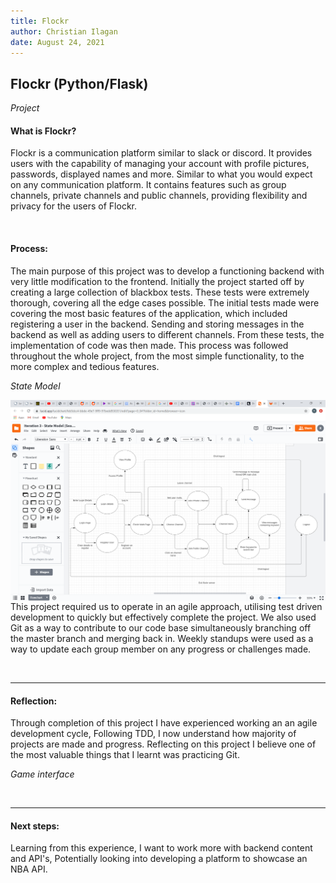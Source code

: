 ```yaml
---
title: Flockr
author: Christian Ilagan
date: August 24, 2021
---
```


## Flockr (Python/Flask)

*Project*


#### What is Flockr?
Flockr is a communication platform similar to slack or discord. It provides users with the capability of managing your account with profile pictures, passwords, displayed names and more. Similar to what you would expect on any communication platform. It contains features such as group channels, private channels and public channels, providing flexibility and privacy for the users of Flockr.


<br />

#### Process:
The main purpose of this project was to develop a functioning backend with very little modification to the frontend. Initially the project started off by creating a large collection of blackbox tests. These tests were extremely thorough, covering all the edge cases possible. The initial tests made were covering the most basic features of the application, which included registering a user in the backend. Sending and storing messages in the backend as well as adding users to different channels. From these tests, the implementation of code was then made. This process was followed throughout the whole project, from the most simple functionality, to the more complex and tedious features.
<br />



*State Model*



<img src="https://raw.githubusercontent.com/cmilagan/web/80ec2ea4bd01e4297382471a2bb18c2bcd966bbf/src/images/flockr.png"
     alt=""
     width="100%"
     height="25%"
     style="float: left; margin-right: 10px;" />

<br />

<hr />



This project required us to operate in an agile approach, utilising test driven development to quickly but effectively complete the project. We also used Git as a way to contribute to our code base simultaneously branching off the master branch and merging back in. Weekly standups were used as a way to update each group member on any progress or challenges made.



<br />

<hr />


#### Reflection:
Through completion of this project I have experienced working an an agile development cycle, Following TDD, I now understand how majority of projects are made and progress. Reflecting on this project I believe one of the most valuable things that I learnt was practicing Git.


*Game interface*


<br />

<hr />



#### Next steps:
Learning from this experience, I want to work more with backend content and API's, Potentially looking into developing a platform to showcase an NBA API.
